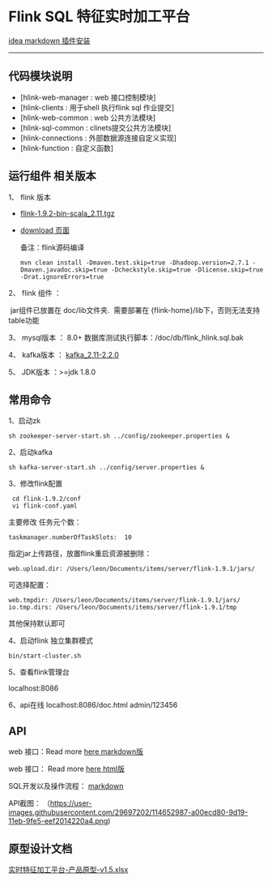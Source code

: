 # Flink SQL 特征实时加工平台

[idea markdown 插件安装](https://blog.csdn.net/l_lushuang/article/details/89487764)
***
## 代码模块说明

- [hlink-web-manager :  web 接口控制模块]
- [hlink-clients : 用于shell 执行flink sql 作业提交]
- [hlink-web-common : web 公共方法模块]
- [hlink-sql-common : clinets提交公共方法模块]
- [hlink-connections : 外部数据源连接自定义实现]
- [hlink-function : 自定义函数]

## 运行组件 相关版本
1、 flink 版本
- [flink-1.9.2-bin-scala_2.11.tgz](https://www.apache.org/dyn/closer.lua/flink/flink-1.9.2/flink-1.9.2-bin-scala_2.11.tgz)

- [download 页面](https://flink.apache.org/zh/downloads.html#apache-flink-192)

  备注：flink源码编译 
  
  ```shell
  mvn clean install -Dmaven.test.skip=true -Dhadoop.version=2.7.1 -Dmaven.javadoc.skip=true -Dcheckstyle.skip=true -Dlicense.skip=true -Drat.ignoreErrors=true
  
  ```

2、 flink 组件 ： 

​       jar组件已放置在 doc/lib文件夹.
​               需要部署在 {flink-home}/lib下，否则无法支持table功能



3、 mysql版本 ： 8.0+
              数据库测试执行脚本：/doc/db/flink_hlink.sql.bak



4、 kafka版本 ： [kafka_2.11-2.2.0]( https://archive.apache.org/dist/kafka/2.2.0/kafka_2.11-2.2.0.tgz)
      

5、 JDK版本 ：>=jdk 1.8.0

## 常用命令
1、启动zk

    sh zookeeper-server-start.sh ../config/zookeeper.properties &

2、启动kafka

    sh kafka-server-start.sh ../config/server.properties &

3、修改flink配置

     cd flink-1.9.2/conf
     vi flink-conf.yaml

 主要修改 任务元个数：

    taskmanager.numberOfTaskSlots:  10

 指定jar上传路径，放置flink重启资源被删除：

    web.upload.dir: /Users/leon/Documents/items/server/flink-1.9.1/jars/

 可选择配置：

    web.tmpdir: /Users/leon/Documents/items/server/flink-1.9.1/jars/
    io.tmp.dirs: /Users/leon/Documents/items/server/flink-1.9.1/tmp

 其他保持默认即可

4、启动flink 独立集群模式

    bin/start-cluster.sh

5、查看flink管理台

 localhost:8086

6、api在线
        localhost:8086/doc.html 
       admin/123456 

## API
web 接口：Read more [here markdown版](./res/doc/hlink-1.0.0.md)

web 接口： Read more [here html版](./res/doc/hlink-1.0.0.html)

SQL开发以及操作流程：  [markdown](./res/doc/index.md)

API截图：
（https://user-images.githubusercontent.com/29697202/114652987-a00ecd80-9d19-11eb-9fe5-eef2014220a4.png)

## 原型设计文档

[实时特征加工平台-产品原型-v1.5.xlsx](./res/doc/实时特征加工平台-产品原型-v1.5.xlsx)

